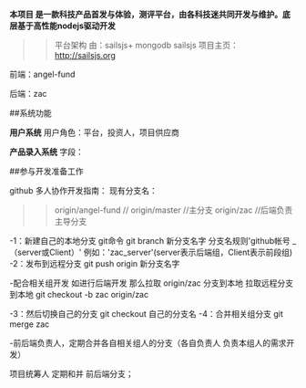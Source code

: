 **本项目 是一款科技产品首发与体验，测评平台，由各科技迷共同开发与维护。底层基于高性能nodejs驱动开发**
>>平台架构 由：sailsjs+ mongodb 
	sailsjs 项目主页：http://sailsjs.org


前端：angel-fund

后端：zac

##系统功能

**用户系统**
用户角色：平台，投资人，项目供应商

**产品录入系统**
字段：

##参与开发准备工作

github 多人协作开发指南：
现有分支名：

>>origin/angel-fund //
  origin/master	//主分支
  origin/zac   //后端负责主导分支

-1：新建自己的本地分支 git命令  git branch 新分支名字 
 分支名规则'github帐号  _（server或Client）' 例如：'zac_server'(server表示后端组，Client表示前段组)
-2：发布到远程分支 git push origin  新分支名字
	
-配合相关组开发 如进行后端开发 那么拉取 origin/zac 分支到本地
拉取远程分支到本地 git checkout  -b zac origin/zac

-3：然后切换自己的分支 git checkout 自己的分支名
-4：合并相关组分支  git merge zac

-前后端负责人，定期合并各自相关组人的分支（各自负责人 负责本组人的需求开发）

项目统筹人 定期和并 前后端分支；








